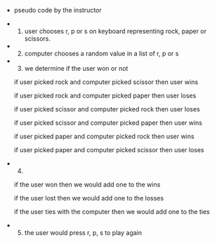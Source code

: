 * pseudo code by the instructor

* 1. user chooses r, p or s on keyboard representing rock, paper or scissors. 

* 2. computer chooses a random value in a list of r, p or s

* 3. we determine if the user won or not

	if user picked rock and computer picked scissor
		then 
			user wins

	if user picked rock and computer picked paper
		then 
			user loses

	if user picked scissor and computer picked rock
		then 
			user loses

	if user picked scissor and computer picked paper
		then 
			user wins

	if user picked paper and computer picked rock
		then 
			user wins

	if user picked paper and computer picked scissor
		then 
			user loses

* 4. 

	if the user won then we would add one to the wins

	if the user lost then we would add one to the losses

	if the user ties with the computer then we would add one to the ties

* 5. the user would press r, p, s to play again


